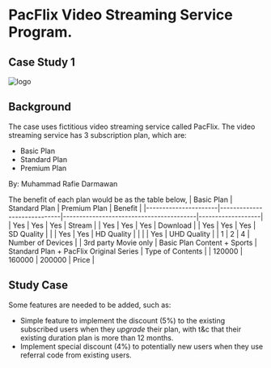 # PacFlix Video Streaming Service Program.

## Case Study 1
![logo](https://github.com/rafiedrmwn/simple-temp-converter/assets/163059751/9e4c7316-7325-454f-9e8d-212af0cc2904)

## Background
The case uses fictitious video streaming service called PacFlix. The video streaming service has 3 subscription plan, which are:
- Basic Plan
- Standard Plan
- Premium Plan

By: Muhammad Rafie Darmawan

The benefit of each plan would be as the table below,
| Basic Plan           | Standard Plan               | Premium Plan                            | Benefit           |
|----------------------|-----------------------------|-----------------------------------------|-------------------|
| Yes                  | Yes                         | Yes                                     | Stream            |
| Yes                  | Yes                         | Yes                                     | Download          |
| Yes                  | Yes                         | Yes                                     | SD Quality        |
|                      | Yes                         | Yes                                     | HD Quality        |
|                      |                             | Yes                                     | UHD Quality       |
| 1                    | 2                           | 4                                       | Number of Devices |
| 3rd party Movie only | Basic Plan Content + Sports | Standard Plan + PacFlix Original Series | Type of Contents  |
| 120000               | 160000                      | 200000                                  | Price             |

## Study Case
Some features are needed to be added, such as:
- Simple feature to implement the discount (5%) to the existing subscribed users when they *upgrade* their plan, with t&c that their existing duration plan is more than 12 months.
- Implement special discount (4%) to potentially new users when they use referral code from existing users.
